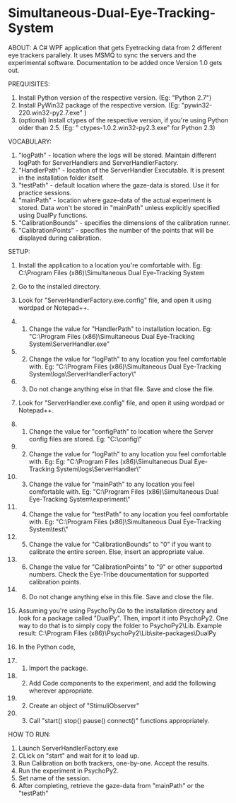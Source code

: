 # Simultaneous-Dual-Eye-Tracking-System
ABOUT:
A C# WPF application that gets Eyetracking data  from 2 different eye trackers parallely. It uses MSMQ to sync the servers and the experimental software.
Documentation to be added once Version 1.0 gets out.

PREQUISITES:
1. Install Python version of the respective version. (Eg: "Python 2.7")
2. Install PyWin32 package of the respective version. (Eg: "pywin32-220.win32-py2.7.exe" )
3. (optional) Install ctypes of the respective version, if you're using Python older than 2.5. (Eg: " ctypes-1.0.2.win32-py2.3.exe" for Python 2.3)

VOCABULARY:
1. "logPath" - location where the logs will be stored. Maintain different logPath for ServerHandlers and ServerHandlerFactory.
2. "HandlerPath" - location of the ServerHandler Executable. It is present in the installation folder itself.
3. "testPath" - default location where the gaze-data is stored. Use it for practice sessions.
4. "mainPath" - location where gaze-data of the actual experiment is stored. Data won't be stored in "mainPath" unless explicitly specified using DualPy functions.
5. "CalibrationBounds" - specifies the dimensions of the calibration runner. 
6. "CalibrationPoints" - specifies the number of the points that will be displayed during calibration.

SETUP:
1. Install the application to a location you're comfortable with. Eg: C:\Program Files (x86)\Simultaneous Dual Eye-Tracking System
2. Go to the installed directory.

3. Look for "ServerHandlerFactory.exe.config" file, and open it using wordpad or Notepad++.
3. 1. Change the value for "HandlerPath" to installation location. Eg: "C:\\Program Files (x86)\\Simultaneous Dual Eye-Tracking System\\ServerHandler.exe"
3. 2. Change the value for "logPath" to any location you feel comfortable with. Eg: "C:\\Program Files (x86)\\Simultaneous Dual Eye-Tracking System\\logs\\ServerHandlerFactory\\"
3. 3. Do not change anything else in that file. Save and close the file.

4. Look for "ServerHandler.exe.config" file, and open it using wordpad or Notepad++.
4. 1. Change the value for "configPath" to location where the Server config files are stored. Eg: "C:\\config\\"
4. 2. Change the value for "logPath" to any location you feel comfortable with. Eg: Eg: "C:\\Program Files (x86)\\Simultaneous Dual Eye-Tracking System\\logs\\ServerHandler\\"
4. 3. Change the value for "mainPath" to any location you feel comfortable with. Eg: "C:\\Program Files (x86)\\Simultaneous Dual Eye-Tracking System\\experiment\\"
4. 4. Change the value for "testPath" to any location you feel comfortable with. Eg: "C:\\Program Files (x86)\\Simultaneous Dual Eye-Tracking System\\test\\"
4. 5. Change the value for "CalibrationBounds" to "0" if you want to calibrate the entire screen. Else, insert an appropriate value.
4. 6. Change the value for "CalibrationPoints" to "9" or other supported numbers. Check the Eye-Tribe doucumentation for supported calibration points.
4. 6. Do not change anything else in this file. Save and close the file.

5. Assuming you're using PsychoPy.Go to the installation directory and look for a package called "DualPy". Then, import it into PsychoPy2. One way to do that is to simply copy the folder to PsychoPy2\Lib.
Example result: C:\Program Files (x86)\PsychoPy2\Lib\site-packages\DualPy

6. In the Python code, 
6. 1. Import the package.
6. 2. Add Code components to the experiment, and add the following wherever appropriate.
6. 2. Create an object of "StimuliObserver" 
6. 3. Call "start() stop() pause() connect()" functions appropriately.


HOW TO RUN:
1. Launch ServerHandlerFactory.exe
2. CLick on "start" and wait for it to load up.
3. Run Calibration on both trackers, one-by-one. Accept the results.
4. Run the experiment in PsychoPy2.
5. Set name of the session.
6. After completing, retrieve the gaze-data from "mainPath" or the "testPath"